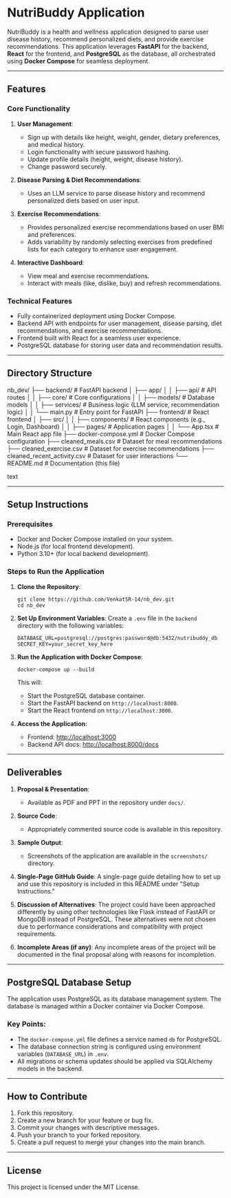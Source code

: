 # NutriBuddy Application

NutriBuddy is a health and wellness application designed to parse user disease history, recommend personalized diets, and provide exercise recommendations. This application leverages **FastAPI** for the backend, **React** for the frontend, and **PostgreSQL** as the database, all orchestrated using **Docker Compose** for seamless deployment.

---

## Features

### Core Functionality
1. **User Management**:
   - Sign up with details like height, weight, gender, dietary preferences, and medical history.
   - Login functionality with secure password hashing.
   - Update profile details (height, weight, disease history).
   - Change password securely.

2. **Disease Parsing & Diet Recommendations**:
   - Uses an LLM service to parse disease history and recommend personalized diets based on user input.

3. **Exercise Recommendations**:
   - Provides personalized exercise recommendations based on user BMI and preferences.
   - Adds variability by randomly selecting exercises from predefined lists for each category to enhance user engagement.

4. **Interactive Dashboard**:
   - View meal and exercise recommendations.
   - Interact with meals (like, dislike, buy) and refresh recommendations.

### Technical Features
- Fully containerized deployment using Docker Compose.
- Backend API with endpoints for user management, disease parsing, diet recommendations, and exercise recommendations.
- Frontend built with React for a seamless user experience.
- PostgreSQL database for storing user data and recommendation results.

---

## Directory Structure

nb_dev/
├── backend/ # FastAPI backend
│ ├── app/
│ │ ├── api/ # API routes
│ │ ├── core/ # Core configurations
│ │ ├── models/ # Database models
│ │ ├── services/ # Business logic (LLM service, recommendation logic)
│ │ └── main.py # Entry point for FastAPI
├── frontend/ # React frontend
│ ├── src/
│ │ ├── components/ # React components (e.g., Login, Dashboard)
│ │ ├── pages/ # Application pages
│ │ └── App.tsx # Main React app file
├── docker-compose.yml # Docker Compose configuration
├── cleaned_meals.csv # Dataset for meal recommendations
├── cleaned_exercise.csv # Dataset for exercise recommendations
├── cleaned_recent_activity.csv # Dataset for user interactions
└── README.md # Documentation (this file)

text

---

## Setup Instructions

### Prerequisites

- Docker and Docker Compose installed on your system.
- Node.js (for local frontend development).
- Python 3.10+ (for local backend development).

### Steps to Run the Application

1. **Clone the Repository**:
    ```
    git clone https://github.com/VenkatSR-14/nb_dev.git
    cd nb_dev
    ```

2. **Set Up Environment Variables**:
    Create a `.env` file in the `backend` directory with the following variables:
    ```
    DATABASE_URL=postgresql://postgres:password@db:5432/nutribuddy_db
    SECRET_KEY=your_secret_key_here
    ```

3. **Run the Application with Docker Compose**:
    ```
    docker-compose up --build
    ```
    This will:
    - Start the PostgreSQL database container.
    - Start the FastAPI backend on `http://localhost:8000`.
    - Start the React frontend on `http://localhost:3000`.

4. **Access the Application**:
    - Frontend: [http://localhost:3000](http://localhost:3000)
    - Backend API docs: [http://localhost:8000/docs](http://localhost:8000/docs)

---

## Deliverables

1. **Proposal & Presentation**:
   - Available as PDF and PPT in the repository under `docs/`.

2. **Source Code**:
   - Appropriately commented source code is available in this repository.

3. **Sample Output**:
   - Screenshots of the application are available in the `screenshots/` directory.

4. **Single-Page GitHub Guide**:
   A single-page guide detailing how to set up and use this repository is included in this README under "Setup Instructions."

5. **Discussion of Alternatives**:
   The project could have been approached differently by using other technologies like Flask instead of FastAPI or MongoDB instead of PostgreSQL. These alternatives were not chosen due to performance considerations and compatibility with project requirements.

6. **Incomplete Areas (if any)**:
   Any incomplete areas of the project will be documented in the final proposal along with reasons for incompletion.

---

## PostgreSQL Database Setup

The application uses PostgreSQL as its database management system. The database is managed within a Docker container via Docker Compose.

### Key Points:
- The `docker-compose.yml` file defines a service named `db` for PostgreSQL.
- The database connection string is configured using environment variables (`DATABASE_URL`) in `.env`.
- All migrations or schema updates should be applied via SQLAlchemy models in the backend.

---

## How to Contribute

1. Fork this repository.
2. Create a new branch for your feature or bug fix.
3. Commit your changes with descriptive messages.
4. Push your branch to your forked repository.
5. Create a pull request to merge your changes into the main branch.

---

## License

This project is licensed under the MIT License.